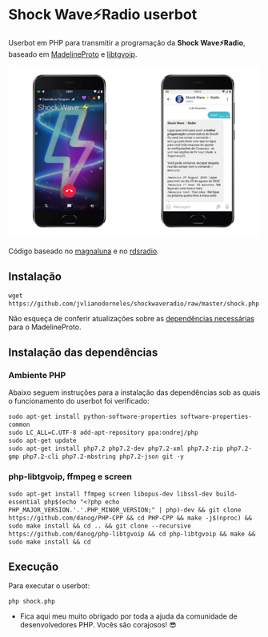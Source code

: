 # Shock Wave⚡️Radio userbot

Userbot em PHP para transmitir a programação da **Shock Wave⚡️Radio**, baseado em [MadelineProto](https://github.com/danog/MadelineProto) e [libtgvoip](https://github.com/danog/php-libtgvoip).

![Screenshot](https://github.com/jvlianodorneles/shockwaveradio/raw/master/screenshot.jpg)

Código baseado no [magnaluna](https://github.com/danog/magnaluna) e no [rdsradio](https://github.com/Gabboxl/RDSRadio).

## Instalação

```
wget https://github.com/jvlianodorneles/shockwaveradio/raw/master/shock.php
```

Não esqueça de conferir atualizações sobre as [dependências necessárias](https://docs.madelineproto.xyz/docs/REQUIREMENTS.html) para o MadelineProto.

## Instalação das dependências

### Ambiente PHP

Abaixo seguem instruções para a instalação das dependências sob as quais o funcionamento do userbot foi verificado:

```
sudo apt-get install python-software-properties software-properties-common
sudo LC_ALL=C.UTF-8 add-apt-repository ppa:ondrej/php
sudo apt-get update
sudo apt-get install php7.2 php7.2-dev php7.2-xml php7.2-zip php7.2-gmp php7.2-cli php7.2-mbstring php7.2-json git -y
```

### php-libtgvoip, ffmpeg e screen

```
sudo apt-get install ffmpeg screen libopus-dev libssl-dev build-essential php$(echo "<?php echo PHP_MAJOR_VERSION.'.'.PHP_MINOR_VERSION;" | php)-dev && git clone https://github.com/danog/PHP-CPP && cd PHP-CPP && make -j$(nproc) && sudo make install && cd .. && git clone --recursive https://github.com/danog/php-libtgvoip && cd php-libtgvoip && make && sudo make install && cd
```

## Execução

Para executar o userbot:

```
php shock.php
```

- Fica aqui meu muito obrigado por toda a ajuda da comunidade de desenvolvedores PHP. Vocês são corajosos! 😎
